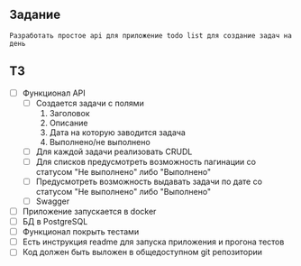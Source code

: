 
## Задание
    Разработать простое api для приложение todo list для создание задач на день

## ТЗ
 -[ ] Функционал API
   -[ ] Создается задачи с полями
     1. Заголовок
     2. Описание
     3. Дата на которую заводится задача
     4. Выполнено/не выполнено
   -[ ] Для каждой задачи реализовать CRUDL
   -[ ] Для списков предусмотреть возможность пагинации со статусом "Не выполнено" либо "Выполнено"
   -[ ] Предусмотреть возможность выдавать задачи по дате со статусом "Не выполнено" либо "Выполнено"
   -[ ] Swagger
 -[ ] Приложение запускается в docker
 -[ ] БД в PostgreSQL
 -[ ] Функционал покрыть тестами
 -[ ] Есть инструкция readme для запуска приложения и прогона тестов
 -[ ] Код должен быть выложен в общедоступном git репозитории
